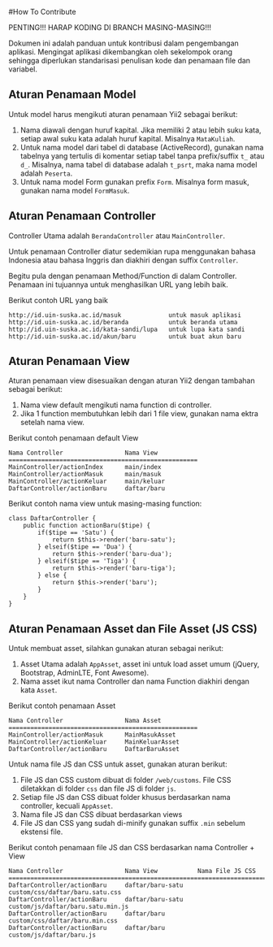 #How To Contribute

PENTING!!! HARAP KODING DI BRANCH MASING-MASING!!!

Dokumen ini adalah panduan untuk kontribusi dalam pengembangan aplikasi. Mengingat aplikasi dikembangkan oleh sekelompok
orang sehingga diperlukan standarisasi penulisan kode dan penamaan file dan variabel.


## Aturan Penamaan Model
Untuk model harus mengikuti aturan penamaan Yii2 sebagai berikut:
1. Nama diawali dengan huruf kapital. Jika memiliki 2 atau lebih suku kata, setiap awal suku kata adalah huruf kapital.
   Misalnya `MataKuliah`.
2. Untuk nama model dari tabel di database (ActiveRecord), gunakan nama tabelnya yang tertulis di komentar setiap tabel 
   tanpa prefix/suffix `t_` atau `d_`.
   Misalnya, nama tabel di database adalah `t_psrt`, maka nama model adalah `Peserta`.
3. Untuk nama model Form gunakan prefix `Form`. Misalnya form masuk, gunakan nama model `FormMasuk`.


## Aturan Penamaan Controller
Controller Utama adalah `BerandaController` atau `MainController`.

Untuk penamaan Controller diatur sedemikian rupa menggunakan bahasa Indonesia atau bahasa Inggris dan diakhiri dengan suffix `Controller`.

Begitu pula dengan penamaan Method/Function di dalam Controller. 
Penamaan ini tujuannya untuk menghasilkan URL yang lebih baik.

Berikut contoh URL yang baik
```
http://id.uin-suska.ac.id/masuk             untuk masuk aplikasi
http://id.uin-suska.ac.id/beranda           untuk beranda utama
http://id.uin-suska.ac.id/kata-sandi/lupa   untuk lupa kata sandi
http://id.uin-suska.ac.id/akun/baru         untuk buat akun baru
```

## Aturan Penamaan View
Aturan penamaan view disesuaikan dengan aturan Yii2 dengan tambahan sebagai berikut:
1. Nama view default mengikuti nama function di controller.
2. Jika 1 function membutuhkan lebih dari 1 file view, gunakan nama ektra setelah nama view.

Berikut contoh penamaan default View
```
Nama Controller                 Nama View
====================================================
MainController/actionIndex      main/index
MainController/actionMasuk      main/masuk
MainController/actionKeluar     main/keluar
DaftarController/actionBaru     daftar/baru
```

Berikut contoh nama view untuk masing-masing function:
```
class DaftarController {
    public function actionBaru($tipe) {
        if($tipe == 'Satu') {
            return $this->render('baru-satu');
        } elseif($tipe == 'Dua') {
            return $this->render('baru-dua');
        } elseif($tipe == 'Tiga') {
            return $this->render('baru-tiga');
        } else {
            return $this->render('baru');
        }
    }
}
```

## Aturan Penamaan Asset dan File Asset (JS CSS)
Untuk membuat asset, silahkan gunakan aturan sebagai nerikut:
1. Asset Utama adalah `AppAsset`, asset ini untuk load asset umum (jQuery, Bootstrap, AdminLTE, Font Awesome).
2. Nama asset ikut nama Controller dan nama Function diakhiri dengan kata `Asset`. 

Berikut contoh penamaan Asset
```
Nama Controller                 Nama Asset
====================================================
MainController/actionMasuk      MainMasukAsset
MainController/actionKeluar     MainKeluarAsset
DaftarController/actionBaru     DaftarBaruAsset
```

Untuk nama file JS dan CSS untuk asset, gunakan aturan berikut:
1. File JS dan CSS custom dibuat di folder `/web/customs`. File CSS diletakkan di folder `css` dan file JS di folder `js`.
2. Setiap file JS dan CSS dibuat folder khusus berdasarkan nama controller, kecuali `AppAsset`.
3. Nama file JS dan CSS dibuat berdasarkan views
4. File JS dan CSS yang sudah di-minify gunakan suffix `.min` sebelum
   ekstensi file.

Berikut contoh penamaan file JS dan CSS berdasarkan nama Controller + View
```
Nama Controller                 Nama View           Nama File JS CSS
===================================================================================
DaftarController/actionBaru     daftar/baru-satu    custom/css/daftar/baru.satu.css
DaftarController/actionBaru     daftar/baru-satu    custom/js/daftar/baru.satu.min.js
DaftarController/actionBaru     daftar/baru         custom/css/daftar/baru.min.css
DaftarController/actionBaru     daftar/baru         custom/js/daftar/baru.js
```
